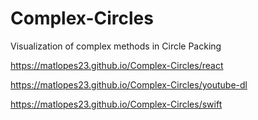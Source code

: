 # Complex-Circles
Visualization of complex methods in Circle Packing


https://matlopes23.github.io/Complex-Circles/react

https://matlopes23.github.io/Complex-Circles/youtube-dl

https://matlopes23.github.io/Complex-Circles/swift
